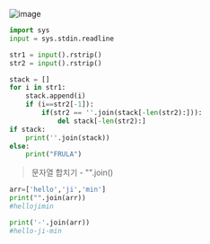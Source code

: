 ![image](https://user-images.githubusercontent.com/50178026/112346107-fbe0ca80-8d08-11eb-8066-704a5aaeb62a.png)
```python
import sys
input = sys.stdin.readline

str1 = input().rstrip()
str2 = input().rstrip()

stack = []
for i in str1:
    stack.append(i)
    if (i==str2[-1]):
        if(str2 == ''.join(stack[-len(str2):])):
            del stack[-len(str2):]
if stack:
    print(''.join(stack))
else:
    print("FRULA")
```

> 문자열 합치기 - "".join()
```python
arr=['hello','ji','min']
print("".join(arr))
#hellojimin

print('-'.join(arr))
#hello-ji-min
```
